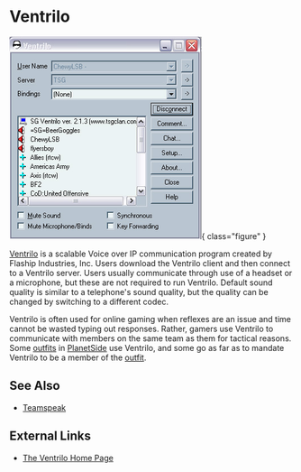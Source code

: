 # Ventrilo

![](../images/Ventrilo.jpg){ class="figure" }

[Ventrilo](Ventrilo.md) is a
scalable Voice over IP communication program created by Flaship Industries, Inc.
Users download the Ventrilo client and then connect to a Ventrilo server. Users
usually communicate through use of a headset or a microphone, but these are not
required to run Ventrilo. Default sound quality is similar to a telephone's
sound quality, but the quality can be changed by switching to a different codec.

Ventrilo is often used for online gaming when reflexes are an issue and time
cannot be wasted typing out responses. Rather, gamers use Ventrilo to
communicate with members on the same team as them for tactical reasons. Some
[outfits](../terminology/Outfit.md) in [PlanetSide](../PlanetSide.md) use Ventrilo,
and some go as far as to mandate Ventrilo to be a member of the
[outfit](../terminology/Outfit.md).

## See Also

- [Teamspeak](TeamSpeak.md)

## External Links

- [The Ventrilo Home Page](http://www.ventrilo.com/)
